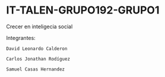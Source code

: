 # IT-TALEN-GRUPO192-GRUPO1
Crecer en inteligecia social 

Integrantes:

    David Leonardo Calderon
    
    Carlos Jonathan Rodíguez
    
    Samuel Casas Hernandez

